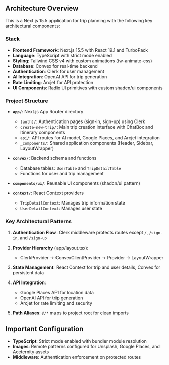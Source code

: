 

## Architecture Overview

This is a Next.js 15.5 application for trip planning with the following key architectural components:

### Stack
- **Frontend Framework**: Next.js 15.5 with React 19.1 and TurboPack
- **Language**: TypeScript with strict mode enabled
- **Styling**: Tailwind CSS v4 with custom animations (tw-animate-css)
- **Database**: Convex for real-time backend
- **Authentication**: Clerk for user management
- **AI Integration**: OpenAI API for trip generation
- **Rate Limiting**: Arcjet for API protection
- **UI Components**: Radix UI primitives with custom shadcn/ui components

### Project Structure

- **`app/`**: Next.js App Router directory
  - `(auth)/`: Authentication pages (sign-in, sign-up) using Clerk
  - `create-new-trip/`: Main trip creation interface with ChatBox and Itinerary components
  - `api/`: API routes for AI model, Google Places, and Arcjet integration
  - `_components/`: Shared application components (Header, Sidebar, LayoutWrapper)

- **`convex/`**: Backend schema and functions
  - Database tables: `UserTable` and `TripDetailTable`
  - Functions for user and trip management

- **`components/ui/`**: Reusable UI components (shadcn/ui pattern)

- **`context/`**: React Context providers
  - `TripDetailContext`: Manages trip information state
  - `UserDetailContext`: Manages user state

### Key Architectural Patterns

1. **Authentication Flow**: Clerk middleware protects routes except `/`, `/sign-in`, and `/sign-up`

2. **Provider Hierarchy** (app/layout.tsx):
   - ClerkProvider → ConvexClientProvider → Provider → LayoutWrapper

3. **State Management**: React Context for trip and user details, Convex for persistent data

4. **API Integration**: 
   - Google Places API for location data
   - OpenAI API for trip generation
   - Arcjet for rate limiting and security

5. **Path Aliases**: `@/*` maps to project root for clean imports

## Important Configuration

- **TypeScript**: Strict mode enabled with bundler module resolution
- **Images**: Remote patterns configured for Unsplash, Google Places, and Aceternity assets
- **Middleware**: Authentication enforcement on protected routes